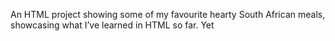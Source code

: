 An HTML project showing some of my favourite hearty South African meals, showcasing what I’ve learned in HTML so far.
Yet 
